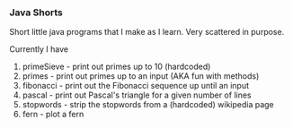 ### Java Shorts

Short little java programs that I make as I learn.
Very scattered in purpose.

Currently I have

1. primeSieve - print out primes up to 10 (hardcoded)
2. primes - print out primes up to an input (AKA fun with methods)
3. fibonacci - print out the Fibonacci sequence up until an input
4. pascal - print out Pascal's triangle for a given number of lines
5. stopwords - strip the stopwords from a (hardcoded) wikipedia page
6. fern - plot a fern
